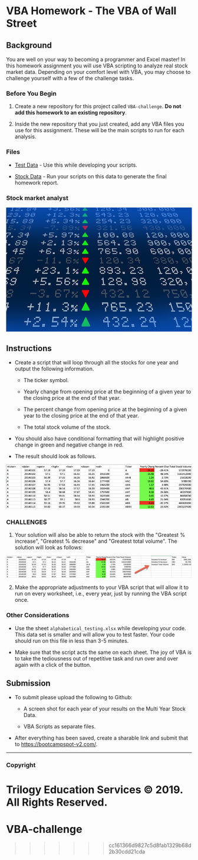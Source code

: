 # VBA Homework - The VBA of Wall Street

## Background

You are well on your way to becoming a programmer and Excel master! In this homework assignment you will use VBA scripting to analyze real stock market data. Depending on your comfort level with VBA, you may choose to challenge yourself with a few of the challenge tasks.

### Before You Begin

1. Create a new repository for this project called `VBA-challenge`. **Do not add this homework to an existing repository**.

2. Inside the new repository that you just created, add any VBA files you use for this assignment. These will be the main scripts to run for each analysis.

### Files

* [Test Data](Resources/alphabetical_testing.xlsx) - Use this while developing your scripts.

* [Stock Data](Resources/Multiple_year_stock_data.xlsx) - Run your scripts on this data to generate the final homework report.

### Stock market analyst

![stock Market](Images/stockmarket.jpg)

## Instructions

* Create a script that will loop through all the stocks for one year and output the following information.

  * The ticker symbol.

  * Yearly change from opening price at the beginning of a given year to the closing price at the end of that year.

  * The percent change from opening price at the beginning of a given year to the closing price at the end of that year.

  * The total stock volume of the stock.

* You should also have conditional formatting that will highlight positive change in green and negative change in red.

* The result should look as follows.

![moderate_solution](Images/moderate_solution.png)

### CHALLENGES

1. Your solution will also be able to return the stock with the "Greatest % increase", "Greatest % decrease" and "Greatest total volume". The solution will look as follows:

![hard_solution](Images/hard_solution.png)

2. Make the appropriate adjustments to your VBA script that will allow it to run on every worksheet, i.e., every year, just by running the VBA script once.

### Other Considerations

* Use the sheet `alphabetical_testing.xlsx` while developing your code. This data set is smaller and will allow you to test faster. Your code should run on this file in less than 3-5 minutes.

* Make sure that the script acts the same on each sheet. The joy of VBA is to take the tediousness out of repetitive task and run over and over again with a click of the button.

## Submission

* To submit please upload the following to Github:

  * A screen shot for each year of your results on the Multi Year Stock Data.

  * VBA Scripts as separate files.

* After everything has been saved, create a sharable link and submit that to <https://bootcampspot-v2.com/>.

- - -

### Copyright

Trilogy Education Services © 2019. All Rights Reserved.
=======
# VBA-challenge
>>>>>>> cc161366d9827c5d8fab1329b68d2b30cdd21cda
